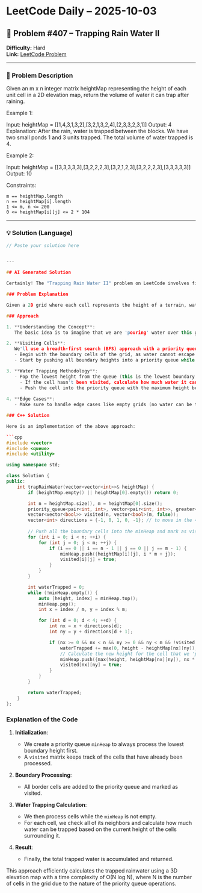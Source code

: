 # LeetCode Daily – 2025-10-03

## 🧠 Problem #407 – **Trapping Rain Water II**
**Difficulty:** Hard  
**Link:** [LeetCode Problem](https://leetcode.com/problems/trapping-rain-water-ii)

---

### 📝 Problem Description

Given an m x n integer matrix heightMap representing the height of each unit cell in a 2D elevation map, return the volume of water it can trap after raining.

 
Example 1:


Input: heightMap = [[1,4,3,1,3,2],[3,2,1,3,2,4],[2,3,3,2,3,1]]
Output: 4
Explanation: After the rain, water is trapped between the blocks.
We have two small ponds 1 and 3 units trapped.
The total volume of water trapped is 4.


Example 2:


Input: heightMap = [[3,3,3,3,3],[3,2,2,2,3],[3,2,1,2,3],[3,2,2,2,3],[3,3,3,3,3]]
Output: 10


 
Constraints:


	m == heightMap.length
	n == heightMap[i].length
	1 <= m, n <= 200
	0 <= heightMap[i][j] <= 2 * 104

---

### 💡 Solution (Language)

```cpp
// Paste your solution here


---

## AI Generated Solution

Certainly! The "Trapping Rain Water II" problem on LeetCode involves finding the total amount of rainwater that can be trapped between blocks in a 3D elevation map represented by a 2D grid. Let's break down how to approach this problem, and then I'll provide a C++ solution.

### Problem Explanation

Given a 2D grid where each cell represents the height of a terrain, water can be trapped between these heights after it rains. The goal is to calculate the total volume of water that can be trapped in this terrain.

### Approach

1. **Understanding the Concept**: 
   The basic idea is to imagine that we are 'pouring' water over this grid. Water will settle in low areas bordered by higher areas. To efficiently find the areas where water is trapped, we can use a priority queue (or a min-heap).

2. **Visiting Cells**:
   We'll use a breadth-first search (BFS) approach with a priority queue:
   - Begin with the boundary cells of the grid, as water cannot escape from the boundaries.
   - Start by pushing all boundary heights into a priority queue while marking them as visited.

3. **Water Trapping Methodology**:
   - Pop the lowest height from the queue (this is the lowest boundary we currently have), and for each of the adjacent cells (up, down, left, right):
     - If the cell hasn't been visited, calculate how much water it can trap (which is determined by the difference between the popped minimum height and the cell's height).
     - Push the cell into the priority queue with the maximum height between the current popped height and the cell's height.
   
4. **Edge Cases**:
   - Make sure to handle edge cases like empty grids (no water can be trapped).

### C++ Solution

Here is an implementation of the above approach:

```cpp
#include <vector>
#include <queue>
#include <utility>

using namespace std;

class Solution {
public:
    int trapRainWater(vector<vector<int>>& heightMap) {
        if (heightMap.empty() || heightMap[0].empty()) return 0;

        int n = heightMap.size(), m = heightMap[0].size();
        priority_queue<pair<int, int>, vector<pair<int, int>>, greater<pair<int, int>>> minHeap;
        vector<vector<bool>> visited(n, vector<bool>(m, false));
        vector<int> directions = {-1, 0, 1, 0, -1}; // to move in the 4 directions
        
        // Push all the boundary cells into the minHeap and mark as visited
        for (int i = 0; i < n; ++i) {
            for (int j = 0; j < m; ++j) {
                if (i == 0 || i == n - 1 || j == 0 || j == m - 1) {
                    minHeap.push({heightMap[i][j], i * m + j});
                    visited[i][j] = true;
                }
            }
        }

        int waterTrapped = 0;
        while (!minHeap.empty()) {
            auto [height, index] = minHeap.top();
            minHeap.pop();
            int x = index / m, y = index % m;

            for (int d = 0; d < 4; ++d) {
                int nx = x + directions[d];
                int ny = y + directions[d + 1];

                if (nx >= 0 && nx < n && ny >= 0 && ny < m && !visited[nx][ny]) {
                    waterTrapped += max(0, height - heightMap[nx][ny]);
                    // Calculate the new height for the cell that we 'pour' the water into
                    minHeap.push({max(height, heightMap[nx][ny]), nx * m + ny});
                    visited[nx][ny] = true;
                }
            }
        }

        return waterTrapped;
    }
};
```

### Explanation of the Code

1. **Initialization**:
   - We create a priority queue `minHeap` to always process the lowest boundary height first.
   - A `visited` matrix keeps track of the cells that have already been processed.

2. **Boundary Processing**:
   - All border cells are added to the priority queue and marked as visited.

3. **Water Trapping Calculation**:
   - We then process cells while the `minHeap` is not empty.
   - For each cell, we check all of its neighbors and calculate how much water can be trapped based on the current height of the cells surrounding it.

4. **Result**:
   - Finally, the total trapped water is accumulated and returned.

This approach efficiently calculates the trapped rainwater using a 3D elevation map with a time complexity of O(N log N), where N is the number of cells in the grid due to the nature of the priority queue operations.